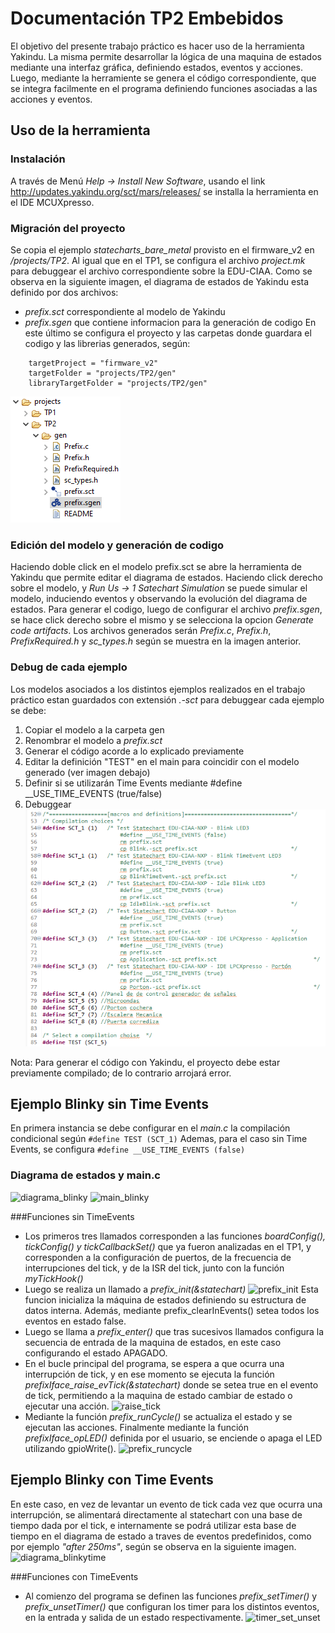 # Documentación TP2 Embebidos

El objetivo del presente trabajo práctico es hacer uso de la herramienta Yakindu. La misma permite desarrollar la lógica de una maquina de estados mediante una interfaz gráfica, definiendo estados, eventos y acciones. Luego, mediante la herramiente se genera el código correspondiente, que se integra facilmente en el programa definiendo funciones asociadas a las acciones y eventos.

## Uso de la herramienta

### Instalación
A través de Menú *Help → Install New Software*, usando el link http://updates.yakindu.org/sct/mars/releases/ se installa la herramienta en el IDE MCUXpresso.

### Migración del proyecto
Se copia el ejemplo *statecharts_bare_metal* provisto en el firmware_v2 en */projects/TP2*. Al igual que en el TP1, se configura el archivo *project.mk* para debuggear el archivo correspondiente sobre la EDU-CIAA.
Como se observa en la siguiente imagen, el diagrama de estados de Yakindu esta definido por dos archivos:
- *prefix.sct* correspondiente al modelo de Yakindu
- *prefix.sgen* que contiene informacion para la generación de codigo
En este último se configura el proyecto y las carpetas donde guardara el codigo y las librerias generados, según:
```
	targetProject = "firmware_v2"
	targetFolder = "projects/TP2/gen"
	libraryTargetFolder = "projects/TP2/gen"
```
![archivos_yakindu](https://github.com/mtorcasso/TP2/blob/master/img/archivos_yakindu.png)

### Edición del modelo y generación de codigo
Haciendo doble click en el modelo prefix.sct se abre la herramienta de Yakindu que permite editar el diagrama de estados. Haciendo click derecho sobre el modelo, y *Run Us -> 1 Satechart Simulation* se puede simular el modelo, induciendo eventos y observando la evolución del diagrama de estados.
Para generar el codigo, luego de configurar el archivo *prefix.sgen*, se hace click derecho sobre el mismo y se selecciona la opcion *Generate code artifacts*. Los archivos generados serán *Prefix.c*, *Prefix.h*, *PrefixRequired.h* y *sc_types.h* según se muestra en la imagen anterior.

### Debug de cada ejemplo
Los modelos asociados a los distintos ejemplos realizados en el trabajo práctico estan guardados con extensión *.-sct* para debuggear cada ejemplo se debe:
1. Copiar el modelo a la carpeta gen
2. Renombrar el modelo a *prefix.sct*
3. Generar el código acorde a lo explicado previamente
4. Editar la definición "TEST" en el main para coincidir con el modelo generado (ver imagen debajo)
5. Definir si se utilizarán Time Events mediante #define __USE_TIME_EVENTS (true/false)
5. Debuggear
![comp_condicional](https://github.com/mtorcasso/TP2/blob/master/img/comp_condicional.png)

Nota: Para generar el código con Yakindu, el proyecto debe estar previamente compilado; de lo contrario arrojará error.

## Ejemplo Blinky sin Time Events
En primera instancia se debe configurar en el *main.c* la compilación condicional según 
```#define TEST (SCT_1)```
Ademas, para el caso sin Time Events, se configura 
```#define __USE_TIME_EVENTS (false)```

### Diagrama de estados y main.c
![diagrama_blinky](https://github.com/mtorcasso/TP2/blob/master/img/diagrama_blinky.png)
![main_blinky](https://github.com/mtorcasso/TP2/blob/master/img/main_blinky.png)

###Funciones sin TimeEvents
- Los primeros tres llamados corresponden a las funciones *boardConfig(), tickConfig() y tickCallbackSet()* que ya fueron analizadas en el TP1, y corresponden a la configuración de puertos, de la frecuencia de interrupciones del tick, y de la ISR del tick, junto con la función *myTickHook()*
- Luego se realiza un llamado a *prefix_init(&statechart)*
![prefix_init](https://github.com/mtorcasso/TP2/blob/master/img/prefix_init.png)
Esta funcion inicializa la máquina de estados definiendo su estructura de datos interna. Además, mediante prefix_clearInEvents() setea todos los eventos en estado false.
- Luego se llama a *prefix_enter()* que tras sucesivos llamados configura la secuencia de entrada de la maquina de estados, en este caso configurando el estado APAGADO.
- En el bucle principal del programa, se espera a que ocurra una interrupción de tick, y en ese momento se ejecuta la función *prefixIface_raise_evTick(&statechart)* donde se setea true en el evento de tick, permitiendo a la maquina de estado cambiar de estado o ejecutar una acción.
![raise_tick](https://github.com/mtorcasso/TP2/blob/master/img/raise_tick.png)
- Mediante la función *prefix_runCycle()* se actualiza el estado y se ejecutan las acciones. Finalmente mediante la función *prefixIface_opLED()* definida por el usuario, se enciende o apaga el LED utilizando gpioWrite().
![prefix_runcycle](https://github.com/mtorcasso/TP2/blob/master/img/prefix_runcycle.png)

## Ejemplo Blinky con Time Events
En este caso, en vez de levantar un evento de tick cada vez que ocurra una interrupción, se alimentará directamente al statechart con una base de tiempo dada por el tick, e internamente se podrá utilizar esta base de tiempo en el diagrama de estado a traves de eventos predefinidos, como por ejemplo *"after 250ms"*, según se observa en la siguiente imagen.
![diagrama_blinkytime](https://github.com/mtorcasso/TP2/blob/master/img/diagrama_blinkytime.png)

###Funciones con TimeEvents
- Al comienzo del programa se definen las funciones *prefix_setTimer()* y *prefix_unsetTimer()* que configuran los timer para los distintos eventos, en la entrada y salida de un estado respectivamente.
![timer_set_unset](https://github.com/mtorcasso/TP2/blob/master/img/timer_set_unset.png)